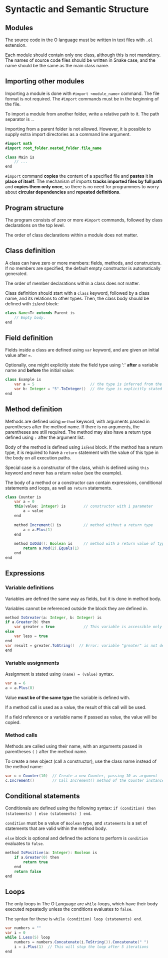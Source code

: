 # Syntactic and Semantic Structure

## Modules

The source code in the O language must be written in text files with `.ol` extension.

Each module should contain only one class, although this is not mandatory.
The names of source code files should be written in Snake case, and the name should be the same as the main class name.

## Importing other modules

Importing a module is done with `#import <module_name>` command. The file format is not required. The `#import` commands must be in the beginning of the file.

To import a module from another folder, write a relative path to it. The path separator is `.`.

Importing from a parent folder is not allowed. However, it is possible to supply extra import directories as a command line argument.

```Java
#import math
#import root_folder.nested_folder.file_name

class Main is
    // ...
end
```

`#import` command **copies** the content of a specified file and **pastes** it **in place of itself**.
The mechanism of imports **tracks imported files by full path** and **copies them only once**, so there is no need for programmers to worry about **circular dependencies** and **repeated definitions**.

## Program structure

The program consists of zero or more `#import` commands, followed by class declarations on the top level.

The order of class declarations within a module does not matter.

## Class definition

A class can have zero or more members: fields, methods, and constructors.
If no members are specified, the default empty constructor is automatically generated.

The order of member declarations within a class does not matter.

Class definition should start with a `class` keyword, followed by a class name, and its relations to other types. Then, the class body should be defined with `is`/`end` block:

```Java
class Name<T> extends Parent is
    // Empty body.
end
```

## Field definition

Fields inside a class are defined using `var` keyword, and are given an initial value after `=`.

Optionally, one might explicitly state the field type using ':' **after** a variable name and **before** the initial value:

```java
class Example is
    var a = 5                         // the type is inferred from the value
    var b: Integer = "5".ToInteger()  // the type is explicitly stated
end
```

## Method definition

Methods are defined using `method` keyword, with arguments passed in parentheses after the method name. If there is no arguments, the parentheses are still required. The method may also have a return type defined using `:` after the argument list.

Body of the method is defined using `is`/`end` block. If the method has a return type, it is required to have a `return` statement with the value of this type in the body on all execution paths.

Special case is a constructor of the class, which is defined using `this` keyword and never has a return value (see the example). 

The body of a method or a constructor can contain expressions, conditional statements and loops, as well as `return` statements. 

```java
class Counter is
    var a = 0
    this(value: Integer) is        // constructor with 1 parameter
        a = value
    end
    
    method Increment() is          // method without a return type
        a = a.Plus(1)
    end
    
    method IsOdd(): Boolean is     // method with a return value of type Boolean
        return a.Mod(2).Equals(1)
    end
end
```
## Expressions

### Variable definitions 
Variables are defined the same way as fields, but it is done in method body.

Variables cannot be referenced outside the block they are defined in.

```java
method IsGreater(a: Integer, b: Integer) is
if a.Greater(b) then
    var greater = true             // This variable is accessible only within "then" block
else
    var less = true
end
var result = greater.ToString()  // Error: variable "greater" is not defined
end
```
### Variable assignments 
Assignment is stated using `(name) = (value)` syntax.
```java
var a = 6
a = a.Plus(8)
```
Value **must be of the same type** the variable is defined with.

If a method call is used as a value, the result of this call will be used.

If a field reference or a variable name if passed as value, the value will be copied.

### Method calls
  
Methods are called using their name, with an arguments passed in parentheses `(` `)` after the method name.

To create a new object (call a constructor), use the class name instead of the method name:
```java
var c = Counter(10)  // Create a new Counter, passing 10 as argument
c.Increment()        // Call Increment() method of the Counter instance
```
  
## Conditional statements

Conditionals are defined using the following syntax: `if (condition) then (statements) [ else (statements) ] end`.

`condition` must be a value of `Boolean` type, and `statements` is a set of statements that are valid within the method body.

`else` block is optional and defined the actions to perform is `condition` evaluates to `false`.

```java
method IsPositive(a: Integer): Boolean is
    if a.Greater(0) then
        return true
    end
    return false
end
```

## Loops
The only loops in The O Language are `while`-loops, which have their body executed repeatedly unless the conditions evaluates to `false`.

The syntax for these is `while (condition) loop (statements) end`.

```java
var numbers = ""
var i = 0
while i.Less(5) loop
    numbers = numbers.Concatenate(i.ToString()).Concatenate(" ")
    i = i.Plus(1)  // This will stop the loop after 5 iterations
end
```
